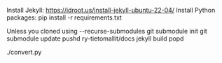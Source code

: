 
Install Jekyll: https://idroot.us/install-jekyll-ubuntu-22-04/
Install Python packages: pip install -r requirements.txt

Unless you cloned using --recurse-submodules
git submodule init
git submodule update
pushd ry-tietomallit/docs
jekyll build
popd

./convert.py

